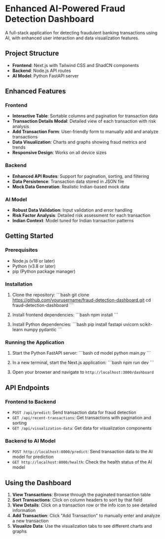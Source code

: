 # Enhanced AI-Powered Fraud Detection Dashboard

A full-stack application for detecting fraudulent banking transactions using AI, with enhanced user interaction and data visualization features.

## Project Structure

- **Frontend**: Next.js with Tailwind CSS and ShadCN components
- **Backend**: Node.js API routes
- **AI Model**: Python FastAPI server

## Enhanced Features

### Frontend
- **Interactive Table**: Sortable columns and pagination for transaction data
- **Transaction Details Modal**: Detailed view of each transaction with risk analysis
- **Add Transaction Form**: User-friendly form to manually add and analyze transactions
- **Data Visualization**: Charts and graphs showing fraud metrics and trends
- **Responsive Design**: Works on all device sizes

### Backend
- **Enhanced API Routes**: Support for pagination, sorting, and filtering
- **Data Persistence**: Transaction data stored in JSON file
- **Mock Data Generation**: Realistic Indian-based mock data

### AI Model
- **Robust Data Validation**: Input validation and error handling
- **Risk Factor Analysis**: Detailed risk assessment for each transaction
- **Indian Context**: Model tuned for Indian transaction patterns

## Getting Started

### Prerequisites

- Node.js (v18 or later)
- Python (v3.8 or later)
- pip (Python package manager)

### Installation

1. Clone the repository:
   \`\`\`bash
   git clone https://github.com/yourusername/fraud-detection-dashboard.git
   cd fraud-detection-dashboard
   \`\`\`

2. Install frontend dependencies:
   \`\`\`bash
   npm install
   \`\`\`

3. Install Python dependencies:
   \`\`\`bash
   pip install fastapi uvicorn scikit-learn numpy pydantic
   \`\`\`

### Running the Application

1. Start the Python FastAPI server:
   \`\`\`bash
   cd model
   python main.py
   \`\`\`

2. In a new terminal, start the Next.js application:
   \`\`\`bash
   npm run dev
   \`\`\`

3. Open your browser and navigate to `http://localhost:3000/dashboard`

## API Endpoints

### Frontend to Backend

- `POST /api/predict`: Send transaction data for fraud detection
- `GET /api/recent-transactions`: Get transactions with pagination and sorting
- `GET /api/visualization-data`: Get data for visualization components

### Backend to AI Model

- `POST http://localhost:8000/predict`: Send transaction data to the AI model for prediction
- `GET http://localhost:8000/health`: Check the health status of the AI model

## Using the Dashboard

1. **View Transactions**: Browse through the paginated transaction table
2. **Sort Transactions**: Click on column headers to sort by that field
3. **View Details**: Click on a transaction row or the info icon to see detailed information
4. **Add Transaction**: Click "Add Transaction" to manually enter and analyze a new transaction
5. **Visualize Data**: Use the visualization tabs to see different charts and graphs


